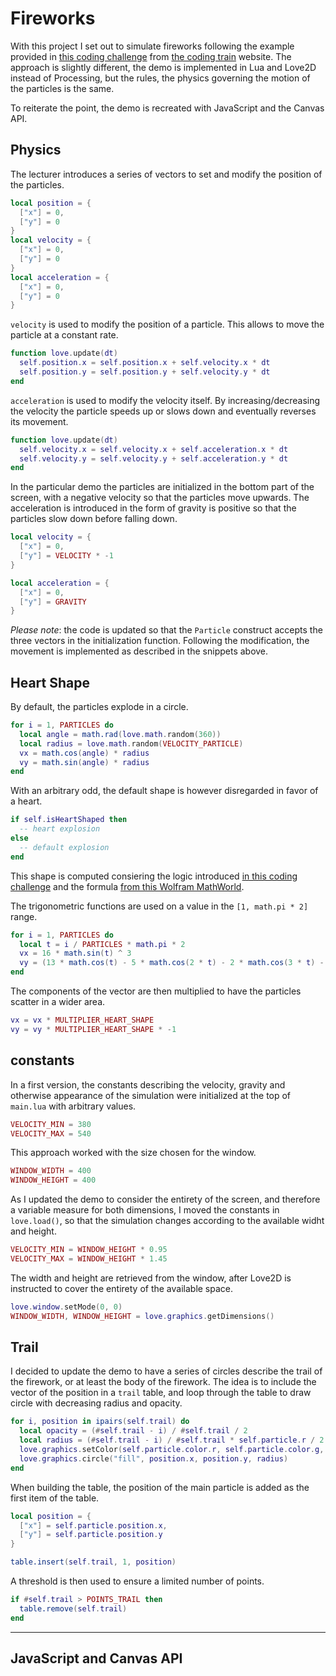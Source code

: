# Fireworks

With this project I set out to simulate fireworks following the example provided in [this coding challenge](https://thecodingtrain.com/CodingChallenges/027-fireworks.html) from [the coding train](https://thecodingtrain.com/) website. The approach is slightly different, the demo is implemented in Lua and Love2D instead of Processing, but the rules, the physics governing the motion of the particles is the same.

To reiterate the point, the demo is recreated with JavaScript and the Canvas API.

## Physics

The lecturer introduces a series of vectors to set and modify the position of the particles.

```lua
local position = {
  ["x"] = 0,
  ["y"] = 0
}
local velocity = {
  ["x"] = 0,
  ["y"] = 0
}
local acceleration = {
  ["x"] = 0,
  ["y"] = 0
}
```

`velocity` is used to modify the position of a particle. This allows to move the particle at a constant rate.

```lua
function love.update(dt)
  self.position.x = self.position.x + self.velocity.x * dt
  self.position.y = self.position.y + self.velocity.y * dt
end
```

`acceleration` is used to modify the velocity itself. By increasing/decreasing the velocity the particle speeds up or slows down and eventually reverses its movement.

```lua
function love.update(dt)
  self.velocity.x = self.velocity.x + self.acceleration.x * dt
  self.velocity.y = self.velocity.y + self.acceleration.y * dt
end
```

In the particular demo the particles are initialized in the bottom part of the screen, with a negative velocity so that the particles move upwards. The acceleration is introduced in the form of gravity is positive so that the particles slow down before falling down.

```lua
local velocity = {
  ["x"] = 0,
  ["y"] = VELOCITY * -1
}

local acceleration = {
  ["x"] = 0,
  ["y"] = GRAVITY
}
```

_Please note_: the code is updated so that the `Particle` construct accepts the three vectors in the initialization function. Following the modification, the movement is implemented as described in the snippets above.

## Heart Shape

By default, the particles explode in a circle.

```lua
for i = 1, PARTICLES do
  local angle = math.rad(love.math.random(360))
  local radius = love.math.random(VELOCITY_PARTICLE)
  vx = math.cos(angle) * radius
  vy = math.sin(angle) * radius
end
```

With an arbitrary odd, the default shape is however disregarded in favor of a heart.

```lua
if self.isHeartShaped then
  -- heart explosion
else
  -- default explosion
end
```

This shape is computed consiering the logic introduced [in this coding challenge](https://thecodingtrain.com/CodingChallenges/134.1-heart-curve.html) and the formula [from this Wolfram MathWorld](http://mathworld.wolfram.com/HeartCurve.html).

The trigonometric functions are used on a value in the `[1, math.pi * 2]` range.

```lua
for i = 1, PARTICLES do
  local t = i / PARTICLES * math.pi * 2
  vx = 16 * math.sin(t) ^ 3
  vy = (13 * math.cos(t) - 5 * math.cos(2 * t) - 2 * math.cos(3 * t) - math.cos(4 * t))
end
```

The components of the vector are then multiplied to have the particles scatter in a wider area.

```lua
vx = vx * MULTIPLIER_HEART_SHAPE
vy = vy * MULTIPLIER_HEART_SHAPE * -1
```

## constants

In a first version, the constants describing the velocity, gravity and otherwise appearance of the simulation were initialized at the top of `main.lua` with arbitrary values.

```lua
VELOCITY_MIN = 380
VELOCITY_MAX = 540
```

This approach worked with the size chosen for the window.

```lua
WINDOW_WIDTH = 400
WINDOW_HEIGHT = 400
```

As I updated the demo to consider the entirety of the screen, and therefore a variable measure for both dimensions, I moved the constants in `love.load()`, so that the simulation changes according to the available widht and height.

```lua
VELOCITY_MIN = WINDOW_HEIGHT * 0.95
VELOCITY_MAX = WINDOW_HEIGHT * 1.45
```

The width and height are retrieved from the window, after Love2D is instructed to cover the entirety of the available space.

```lua
love.window.setMode(0, 0)
WINDOW_WIDTH, WINDOW_HEIGHT = love.graphics.getDimensions()
```

## Trail

I decided to update the demo to have a series of circles describe the trail of the firework, or at least the body of the firework. The idea is to include the vector of the position in a `trail` table, and loop through the table to draw circle with decreasing radius and opacity.

```lua
for i, position in ipairs(self.trail) do
  local opacity = (#self.trail - i) / #self.trail / 2
  local radius = (#self.trail - i) / #self.trail * self.particle.r / 2
  love.graphics.setColor(self.particle.color.r, self.particle.color.g, self.particle.color.b, opacity)
  love.graphics.circle("fill", position.x, position.y, radius)
end
```

When building the table, the position of the main particle is added as the first item of the table.

```lua
local position = {
  ["x"] = self.particle.position.x,
  ["y"] = self.particle.position.y
}

table.insert(self.trail, 1, position)
```

A threshold is then used to ensure a limited number of points.

```lua
if #self.trail > POINTS_TRAIL then
  table.remove(self.trail)
end
```

---

## JavaScript and Canvas API
